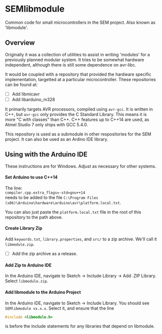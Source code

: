# SEMlibmodule
Common code for small microcontrollers in the SEM project. Also known as 'libmodule'.

## Overview
Originally it was a collection of utilities to assist in writing 'modules' for a previously planned modular system. It tries to be somewhat hardware independent, although there is still some dependence on avr-libc.

It would be coupled with a repository that provided the hardware specific implementation, targetted at a particular microcontroller. These repositories can be found at:
 - [ ] Add libmicavr
 - [ ] Add libarduino_m328

It primarily targets AVR processors, compiled using `avr-gcc`. It is written in C++, but `avr-gcc` only provides the C Standard Library. This means it is more "C with classes" than C++. C++ features up to C++14 are used, as Atmel Studio 7 only ships with GCC 5.4.0.

This repository is used as a submodule in other respositories for the SEM project. It can also be used as an Ardino IDE library.

## Using with the Arduino IDE
These instructions are for Windows. Adjust as necessary for other systems.

#### Set Arduino to use C++14
The line:\
`compiler.cpp.extra_flags=-std=gnu++14`\
needs to be added to the file `C:\Program Files (x86)\Arduino\hardware\arduino\avr\platform.local.txt`.

You can also just paste the `platform.local.txt` file in the root of this repository to the path above.

#### Create Library Zip
Add `keywords.txt`, `library.properties`, and `src/` to a zip archive. We'll call it `libmodule.zip`.
- [ ] Add the zip archive as a release.

#### Add Zip to Arduino IDE
In the Arduino IDE, navigate to Sketch -> Include Library -> Add .ZIP Library.
Select `libmodule.zip`.

#### Add libmodule to the Arduino Project
In the Arduino IDE, navigate to Sketch -> Include Library. You should see `SEMlibmodule vx.x.x`. Select it, and ensure that the line
```cpp
#include <libmodule.h>
```
is before the include statements for any libraries that depend on libmodule.
